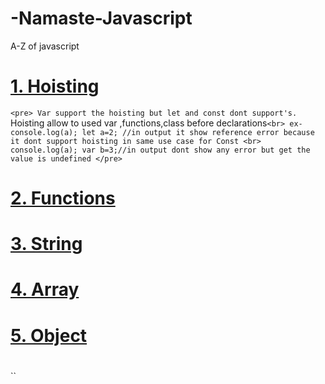 # -Namaste-Javascript

A-Z of javascript

# <a href="Hoisting.js">1. Hoisting</a>

`<pre>
  Var support the hoisting but let and const dont support's.`<br>
  Hoisting allow to used var ,functions,class before  declarations`<br>
    ex- console.log(a);
    let a=2; //in output it show reference error because it dont support hoisting in same use case for Const
     <br>
    console.log(a);
    var b=3;//in output dont show any error but get the value is undefined
</pre>`

# <a href="functions.js">2. Functions</a>
# <a href="String.js">3. String </a>
# <a href="Array.js">4. Array</a>
# <a href="Object.js">5. Object</a>
# <a href="functions.js"></a>

``
